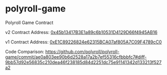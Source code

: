 # polyroll-game
Polyroll Game Contract

v2 Contract Address: [0x45b13417B3E1a89c6b10531D4129D66f4945AB16](https://polygonscan.com/address/0x45b13417B3E1a89c6b10531D4129D66f4945AB16)

v1 Contract Address: [0xE1C89226824e62315BCA07af805A7C09F4789cC0](https://polygonscan.com/address/0xe1c89226824e62315bca07af805a7c09f4789cc0)

Code Comparison: [https://github.com/polyroll/polyroll-game/commit/ae0a803ee90b6d2528a17a2b7ef55316cfbbbfc7#diff-9bb57d92e56835c210dea46f238185d84d2251dc75e91141342d133213f527a2 ](https://github.com/polyroll/polyroll-game/commit/ae0a803ee90b6d2528a17a2b7ef55316cfbbbfc7#diff-9bb57d92e56835c210dea46f238185d84d2251dc75e91141342d133213f527a2)
